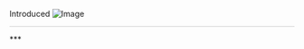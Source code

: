    Introduced
  ![Image](https://github.com/user-attachments/assets/74371ecd-aa5a-44b6-802d-307a2586d509)
 <hr style="height:1px; border:none; background-color:#ccc;">
***
